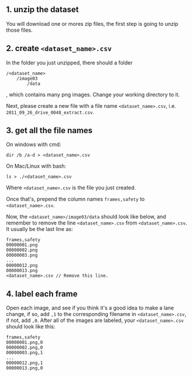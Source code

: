 ## 1. unzip the dataset

You will download one or mores zip files, the first step is going to unzip those files.

## 2. create `<dataset_name>.csv`

In the folder you just unzipped, there should a folder 
```
/<dataset_name>
    /image03
        /data
```
, which contains many png images. Change your working directory to it.

Next, please create a new file with a file name `<dataset_name>.csv`, i.e. `2011_09_26_drive_0048_extract.csv`. 

## 3. get all the file names

On windows with cmd:

`dir /b /a-d > <dataset_name>.csv`

On Mac/Linux with bash:

`ls > ./<dataset_name>.csv`

Where `<dataset_name>.csv` is the file you just created.

Once that's, prepend the column names `frames,safety` to `<dataset_name>.csv`.

Now, the `<dataset_name>/image03/data` should look like below, and remember to remove the line `<dataset_name>.csv` from `<dataset_name>.csv`. It usually be the last line as:

```
frames,safety
00000001.png
00000002.png
00000003.png
...
00000012.png
00000013.png
<dataset_name>.csv // Remove this line.
```

## 4. label each frame

Open each image, and see if you think it's a good idea to make a lane change, if so, add `,1` to the corresponding filename in `<dataset_name>.csv`, if not, add `,0`. After all of the images are labeled, your `<dataset_name>.csv` should look like this:

```
frames,safety
00000001.png,0
00000002.png,0
00000003.png,1
...
00000012.png,1
00000013.png,0
```
